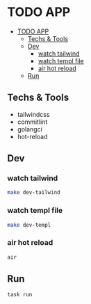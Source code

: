 # TODO APP

<!--toc:start-->

- [TODO APP](#todo-app)
  - [Techs & Tools](#techs-tools)
  - [Dev](#dev)
    - [watch tailwind](#watch-tailwind)
    - [watch templ file](#watch-templ-file)
    - [air hot reload](#air-hot-reload)
  - [Run](#run)
  <!--toc:end-->

## Techs & Tools

- tailwindcss
- commitlint
- golangci
- hot-reload

## Dev

### watch tailwind

```bash
make dev-tailwind
```

### watch templ file

```bash
make dev-templ
```

### air hot reload

```bash
air
```

## Run

```bash
task run
```

